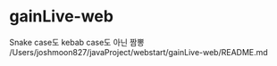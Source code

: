 # gainLive-web
Snake case도  kebab case도 아닌 짬뽕
/Users/joshmoon827/javaProject/webstart/gainLive-web/README.md